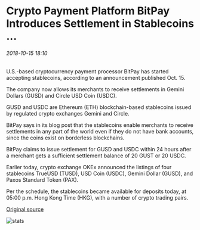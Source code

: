 # Crypto Payment Platform BitPay Introduces Settlement in Stablecoins ...

###### 2018-10-15 18:10

U.S.-based cryptocurrency payment processor BitPay has started accepting stablecoins, according to an announcement published Oct. 15.

The company now allows its merchants to receive settlements in Gemini Dollars (GUSD) and Circle USD Coin (USDC).

GUSD and USDC are Ethereum (ETH) blockchain-based stablecoins issued by regulated crypto exchanges Gemini and Circle.

BitPay says in its blog post that the stablecoins enable merchants to receive settlements in any part of the world even if they do not have bank accounts, since the coins exist on borderless blockchains.

BitPay claims to issue settlement for GUSD and USDC within 24 hours after a merchant gets a sufficient settlement balance of 20 GUST or 20 USDC.

Earlier today, crypto exchange OKEx announced the listings of four stablecoins TrueUSD (TUSD), USD Coin (USDC), Gemini Dollar (GUSD), and Paxos Standard Token (PAX).

Per the schedule, the stablecoins became available for deposits today, at 05:00 p.m. Hong Kong Time (HKG), with a number of crypto trading pairs.

[Original source](https://cointelegraph.com/news/crypto-payment-platform-bitpay-introduces-settlement-in-stablecoins)

![stats](https://c.statcounter.com/11760860/0/a89fa40b/1/ "stats")